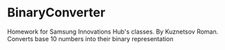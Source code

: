 # BinaryConverter
Homework for Samsung Innovations Hub's classes. By Kuznetsov Roman. Converts base 10 numbers into their binary representation
